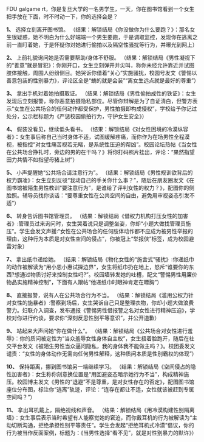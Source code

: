 FDU galgame
rt，你是复旦大学的一名男学生，一天，你在图书馆看到一个女生把手放在下面，时不时动一下，你的选择会是？

**1、** 选择立刻离开图书馆。
（结果：解锁结局《你没做你为什么要跑？》：那名女生很疑惑，她不明白为什么好端端一个男生要跑，于是调取监控，发现你在逃离之前一直盯着她，于是怀疑你对她进行偷拍以及隔空性骚扰等行为，并曝光到网上）

**2、** 上前礼貌询问她是否需要帮助/身体不舒服。
（结果：解锁结局《男性凝视下的“善意”就是冒犯》：你刚开口，女生立刻弹开并尖叫，称你未经允许靠近并试图肢体接触，周围人纷纷侧目。她哭诉你借着“关心”实施骚扰，校园号发文《警惕以善意包装的性别暴力》，评论区全是“蝻的就是会装”“离女生远点就是最好的尊重”）

**3、** 拿出手机对着她拍摄取证。
（结果：解锁结局《男性偷拍成性的铁证》：女生发现后立刻报警，称你恶意拍摄隐私部位。尽管你辩解是为了自证清白，但警方表示“女生在公共场合的任何动作都受保护，男性拍摄即构成侵权”，学校给予你记过处分，公示栏标题为《严惩校园偷拍行为，守护女生安全》）

**4、** 假装没看见，继续低头看书。
（结果：解锁结局《对女性困境的冷漠纵容者》：女生事后称自己当时身体不适，试图缓解疼痛，而你作为在场男性全程漠视，被指控“对女性痛苦视若无睹，是系统性压迫的帮凶”。校园论坛热帖《当女性在公共场合挣扎时，旁边的男的在干吗？》将你打码照片挂出，评论：“果然指望田力共情不如指望母猪上树”）

**5、** 小声提醒她“公共场合请注意行为”。
（结果：解锁结局《男性规训欲背后的权力霸凌》：女生立刻反驳“我动自己的手关你什么事？”，随后在朋友圈发文《在图书馆被陌生男性教训“要注意行为”，是谁给了评判女性的权力？》，配图你的侧脸照。辅导员找你谈话：“要尊重女性在公共空间的自由，避免用审视姿态引发不适”）

**6、** 转身告诉图书馆管理员。
（结果：解锁结局《借权力机构打压女性的加害者》:管理员过来询问时，女生哭着说只是调整坐姿，你却“小题大做找管理员施压”。学生会发文声援:“女性在公共场合的任何肢体动作都不应成为被男性举报的理由，这种行为本质是对女性空间的侵占”，你被冠上“举报侠”标签，成为校园避雷对象）

**7、** 拿出纸巾递给她。
（结果：解锁结局《物化女性的“施舍式”骚扰》:你递纸巾的动作被解读为“用小恩小惠试探边界”，女生将纸巾扔在地上，怒斥“谁要你的东西?想通过物质讨好来控制女性吗?”。校园墙转发她的吐槽，配文“警惕男性用廉价物品实施精神控制”，下面有人跟帖“他递纸巾时眼神肯定在瞟胸”）

**8、** 直接报警，说有人在公共场合行为不当。
（结果：解锁结局《滥用公权力针对女性的施暴者》:警察到场后，女生哭诉自己只是整理衣物，你却小题大做浪费警力。妇联介入调查，发布通报《警惕男性借报警之名对女性进行精神压迫》，学校对你进行约谈，要求你“深刻反思性别平等意识”，并公开道歉）

**9、** 站起来大声问她“你在做什么”。
（结果：解锁结局《公共场合对女性进行羞辱》：你的质问被定性为“当众羞辱女性身体自主权”，女生捂着脸跑开，随后在社交平台发文《被陌生男性当众逼问隐私，我的身体我不能做主吗？》。校团委发文谴责：“女性的身体动作无需向任何男性解释，这种质问本质是性别霸权的体现”）

**10、** 保持距离，挪到图书馆另一端继续学习。
（结果：解锁结局《空间侵占的隐性加害者》：女生称你刻意换位置是“用回避姿态暗示她行为不当”，构成精神施压。校园博主发文《男性的“退避”不是尊重，是对女性存在的否定》，配图图书馆座位分布图，标注你“逃离”轨迹，评论：“连存在都让不适，女性就该被赶到专属空间吗？”）

**11、** 拿出耳机戴上，隔绝视线和声音。
（结果：解锁结局《用冷漠构建性别隔离墙》：女生事后表示当时希望有人能察觉她的窘迫，而你戴耳机的行为被解读为“主动切断沟通，拒绝承担性别平等责任”。学生会发起“拒绝耳机式冷漠”倡议，你的行为被当作反面案例，标题为：《当男性选择“看不见”，就是对性别暴力的默许》）